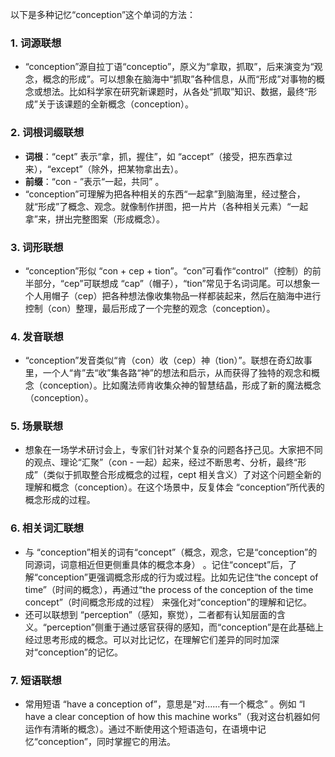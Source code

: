 以下是多种记忆“conception”这个单词的方法：

### 1. 词源联想
 - “conception”源自拉丁语“conceptio”，原义为“拿取，抓取”，后来演变为“观念，概念的形成”。可以想象在脑海中“抓取”各种信息，从而“形成”对事物的概念或想法。比如科学家在研究新课题时，从各处“抓取”知识、数据，最终“形成”关于该课题的全新概念（conception）。

### 2. 词根词缀联想
 - **词根**：“cept” 表示“拿，抓，握住”，如 “accept”（接受，把东西拿过来），“except”（除外，把某物拿出去）。
 - **前缀**：“con - ”表示“一起，共同” 。
 - “conception”可理解为把各种相关的东西“一起拿”到脑海里，经过整合，就“形成”了概念、观念。就像制作拼图，把一片片（各种相关元素）“一起拿”来，拼出完整图案（形成概念）。

### 3. 词形联想
 - “conception”形似 “con + cep + tion”。“con”可看作“control”（控制）的前半部分，“cep”可联想成 “cap”（帽子），“tion”常见于名词词尾。可以想象一个人用帽子（cep）把各种想法像收集物品一样都装起来，然后在脑海中进行控制（con）整理，最后形成了一个完整的观念（conception）。

### 4. 发音联想
 - “conception”发音类似“肯（con）收（cep）神（tion）”。联想在奇幻故事里，一个人“肯”去“收”集各路“神”的想法和启示，从而获得了独特的观念和概念（conception）。比如魔法师肯收集众神的智慧结晶，形成了新的魔法概念（conception）。

### 5. 场景联想
 - 想象在一场学术研讨会上，专家们针对某个复杂的问题各抒己见。大家把不同的观点、理论“汇聚”（con - 一起）起来，经过不断思考、分析，最终“形成”（类似于抓取整合形成概念的过程，cept 相关含义）了对这个问题全新的理解和概念（conception）。在这个场景中，反复体会 “conception”所代表的概念形成的过程。

### 6. 相关词汇联想
 - 与 “conception”相关的词有“concept”（概念，观念，它是“conception”的同源词，词意相近但更侧重具体的概念本身） 。记住“concept”后，了解“conception”更强调概念形成的行为或过程。比如先记住“the concept of time”（时间的概念），再通过“the process of the conception of the time concept”（时间概念形成的过程） 来强化对“conception”的理解和记忆。
 - 还可以联想到 “perception”（感知，察觉），二者都有认知层面的含义。“perception”侧重于通过感官获得的感知，而“conception”是在此基础上经过思考形成的概念。可以对比记忆，在理解它们差异的同时加深对“conception”的记忆。

### 7. 短语联想
 - 常用短语 “have a conception of”，意思是“对……有一个概念” 。例如 “I have a clear conception of how this machine works”（我对这台机器如何运作有清晰的概念）。通过不断使用这个短语造句，在语境中记忆“conception”，同时掌握它的用法。 